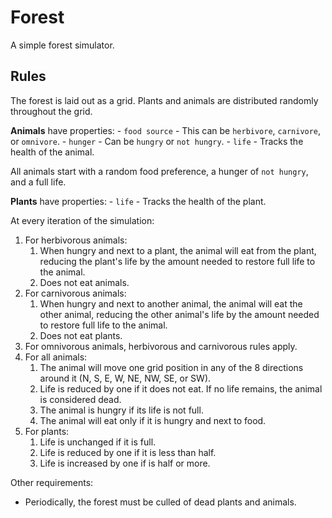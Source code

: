 # Forest
A simple forest simulator.

## Rules
The forest is laid out as a grid.  Plants and animals are distributed randomly throughout the grid.

**Animals** have properties: 
    - `food source` - This can be `herbivore`, `carnivore`, or `omnivore`.
    - `hunger` - Can be `hungry` or `not hungry`.
    - `life` - Tracks the health of the animal.

All animals start with a random food preference, a hunger of `not hungry`, and a full life.

**Plants** have properties: 
    - `life` - Tracks the health of the plant.

At every iteration of the simulation:

1. For herbivorous animals:
    1. When hungry and next to a plant, the animal will eat from the plant, reducing the plant's life by the amount needed to restore full life to the animal.
    2. Does not eat animals.
2. For carnivorous animals:
    1. When hungry and next to another animal, the animal will eat the other animal, reducing the other animal's life by the amount needed to restore full life to the animal.
    2. Does not eat plants.
3. For omnivorous animals, herbivorous and carnivorous rules apply.
4. For all animals:
    1. The animal will move one grid position in any of the 8 directions around it (N, S, E, W, NE, NW, SE, or SW).
    2. Life is reduced by one if it does not eat.  If no life remains, the animal is considered dead.
    3. The animal is hungry if its life is not full.
    4. The animal will eat only if it is hungry and next to food.
5. For plants:
    1. Life is unchanged if it is full.
    2. Life is reduced by one if it is less than half.
    3. Life is increased by one if is half or more.

Other requirements:
- Periodically, the forest must be culled of dead plants and animals.
